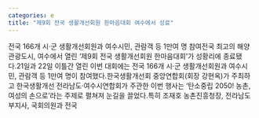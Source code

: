 ```yaml
---
categories: e
title: "제9회 전국 생활개선회원 한마음대회 여수에서 성료"
---
```

전국 166개 시‧군 생활개선회원과 여수시민, 관람객 등 1만여 명 참여전국 최고의 해양관광도시, 여수에서 열린 ‘제9회 전국 생활개선회원 한마음대회’가 성황리에 종료됐다.21일과 22일 이틀간 열린 이번 대회에는 전국 166개 시‧군 생활개선회원과 여수시민, 관람객 등 1만여 명이 참여했다.한국생활개선회 중앙연합회(회장 강현옥)가 주최하고 한국생활개선 전라남도‧여수시연합회가 주관한 이번 행사는 ‘탄소중립 2050! 농촌, 여성의 손으로’라는 주제로 펼쳐져 눈길을 끌었다.특히 조재호 농촌진흥청장, 전라남도 부지사, 국회의원과 전국